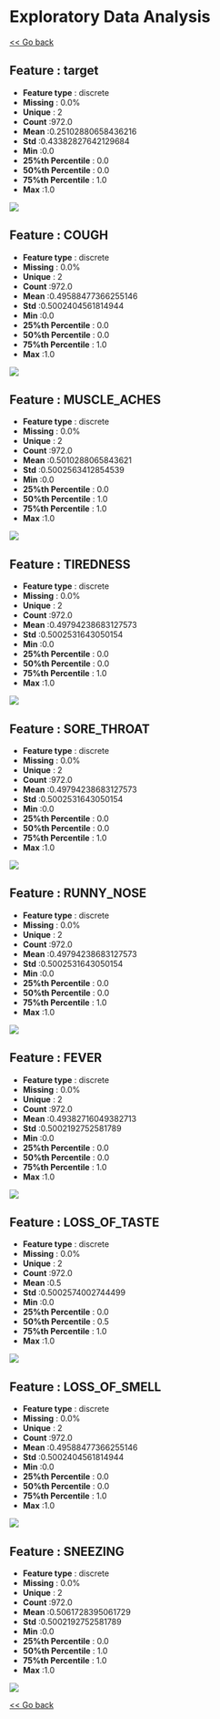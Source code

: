 # Exploratory Data Analysis


[<< Go back](../README.md)
## Feature : target
- **Feature type** : discrete
- **Missing** : 0.0%
- **Unique** : 2
- **Count** :972.0
- **Mean** :0.25102880658436216
- **Std** :0.43382827642129684
- **Min** :0.0
- **25%th Percentile** : 0.0
- **50%th Percentile** : 0.0
- **75%th Percentile** : 1.0
- **Max** :1.0

![](target.png)
## Feature : COUGH
- **Feature type** : discrete
- **Missing** : 0.0%
- **Unique** : 2
- **Count** :972.0
- **Mean** :0.49588477366255146
- **Std** :0.5002404561814944
- **Min** :0.0
- **25%th Percentile** : 0.0
- **50%th Percentile** : 0.0
- **75%th Percentile** : 1.0
- **Max** :1.0

![](COUGH.png)
## Feature : MUSCLE_ACHES
- **Feature type** : discrete
- **Missing** : 0.0%
- **Unique** : 2
- **Count** :972.0
- **Mean** :0.5010288065843621
- **Std** :0.5002563412854539
- **Min** :0.0
- **25%th Percentile** : 0.0
- **50%th Percentile** : 1.0
- **75%th Percentile** : 1.0
- **Max** :1.0

![](MUSCLE_ACHES.png)
## Feature : TIREDNESS
- **Feature type** : discrete
- **Missing** : 0.0%
- **Unique** : 2
- **Count** :972.0
- **Mean** :0.49794238683127573
- **Std** :0.5002531643050154
- **Min** :0.0
- **25%th Percentile** : 0.0
- **50%th Percentile** : 0.0
- **75%th Percentile** : 1.0
- **Max** :1.0

![](TIREDNESS.png)
## Feature : SORE_THROAT
- **Feature type** : discrete
- **Missing** : 0.0%
- **Unique** : 2
- **Count** :972.0
- **Mean** :0.49794238683127573
- **Std** :0.5002531643050154
- **Min** :0.0
- **25%th Percentile** : 0.0
- **50%th Percentile** : 0.0
- **75%th Percentile** : 1.0
- **Max** :1.0

![](SORE_THROAT.png)
## Feature : RUNNY_NOSE
- **Feature type** : discrete
- **Missing** : 0.0%
- **Unique** : 2
- **Count** :972.0
- **Mean** :0.49794238683127573
- **Std** :0.5002531643050154
- **Min** :0.0
- **25%th Percentile** : 0.0
- **50%th Percentile** : 0.0
- **75%th Percentile** : 1.0
- **Max** :1.0

![](RUNNY_NOSE.png)
## Feature : FEVER
- **Feature type** : discrete
- **Missing** : 0.0%
- **Unique** : 2
- **Count** :972.0
- **Mean** :0.49382716049382713
- **Std** :0.5002192752581789
- **Min** :0.0
- **25%th Percentile** : 0.0
- **50%th Percentile** : 0.0
- **75%th Percentile** : 1.0
- **Max** :1.0

![](FEVER.png)
## Feature : LOSS_OF_TASTE
- **Feature type** : discrete
- **Missing** : 0.0%
- **Unique** : 2
- **Count** :972.0
- **Mean** :0.5
- **Std** :0.5002574002744499
- **Min** :0.0
- **25%th Percentile** : 0.0
- **50%th Percentile** : 0.5
- **75%th Percentile** : 1.0
- **Max** :1.0

![](LOSS_OF_TASTE.png)
## Feature : LOSS_OF_SMELL
- **Feature type** : discrete
- **Missing** : 0.0%
- **Unique** : 2
- **Count** :972.0
- **Mean** :0.49588477366255146
- **Std** :0.5002404561814944
- **Min** :0.0
- **25%th Percentile** : 0.0
- **50%th Percentile** : 0.0
- **75%th Percentile** : 1.0
- **Max** :1.0

![](LOSS_OF_SMELL.png)
## Feature : SNEEZING
- **Feature type** : discrete
- **Missing** : 0.0%
- **Unique** : 2
- **Count** :972.0
- **Mean** :0.5061728395061729
- **Std** :0.5002192752581789
- **Min** :0.0
- **25%th Percentile** : 0.0
- **50%th Percentile** : 1.0
- **75%th Percentile** : 1.0
- **Max** :1.0

![](SNEEZING.png)


[<< Go back](../README.md)
